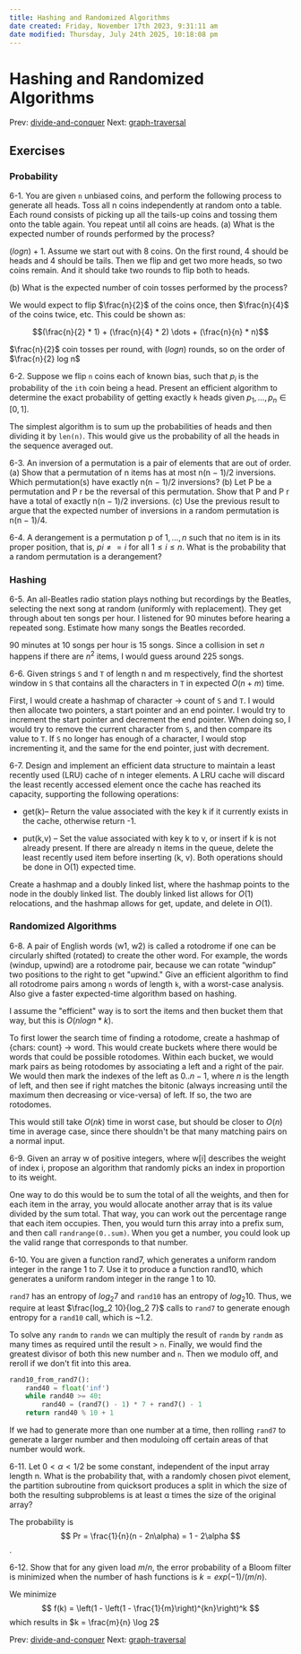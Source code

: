 ```yaml
---
title: Hashing and Randomized Algorithms
date created: Friday, November 17th 2023, 9:31:11 am
date modified: Thursday, July 24th 2025, 10:18:08 pm
---
```


# Hashing and Randomized Algorithms

Prev: [divide-and-conquer](divide-and-conquer.md)
Next: [graph-traversal](graph-traversal.md)

## Exercises

### Probability

6-1. You are given `n` unbiased coins, and perform the following process to generate
all heads. Toss all n coins independently at random onto a table. Each round
consists of picking up all the tails-up coins and tossing them onto the table
again. You repeat until all coins are heads.
(a) What is the expected number of rounds performed by the process?

$(log n) + 1$. Assume we start out with 8 coins. On the first round, 4 should be heads and 4 should be tails. Then we flip and get two more heads, so two coins remain. And it should take two rounds to flip both to heads.

(b) What is the expected number of coin tosses performed by the process?

We would expect to flip $\frac{n}{2}$ of the coins once, then $\frac{n}{4}$ of the coins twice, etc. This could be shown as:

$$(\frac{n}{2} * 1) + (\frac{n}{4} * 2) \dots + (\frac{n}{n} * n)$$

$\frac{n}{2}$ coin tosses per round, with $(log n)$ rounds, so on the order of $\frac{n}{2} log n$

6-2. Suppose we flip `n` coins each of known bias, such that $p_i$ is the probability of
the `ith` coin being a head. Present an efficient algorithm to determine the exact
probability of getting exactly `k` heads given $p_1,\dots, p_n \in [0, 1]$.

The simplest algorithm is to sum up the probabilities of heads and then dividing it by `len(n)`. This would give us the probability of all the heads in the sequence averaged out.

6-3. An inversion of a permutation is a pair of elements that are out of order.
(a) Show that a permutation of n items has at most n(n − 1)/2 inversions.
Which permutation(s) have exactly n(n − 1)/2 inversions?
(b) Let P be a permutation and P r be the reversal of this permutation. Show
that P and P r have a total of exactly n(n − 1)/2 inversions.
(c) Use the previous result to argue that the expected number of inversions in
a random permutation is n(n − 1)/4.

6-4. A derangement is a permutation p of ${1,\dots, n}$ such that no item is in its
proper position, that is, $pi \ne = i$ for all $1 \le i \le n$. What is the probability that a
random permutation is a derangement?

### Hashing

6-5. An all-Beatles radio station plays nothing but recordings by the Beatles,
selecting the next song at random (uniformly with replacement). They get
through about ten songs per hour. I listened for 90 minutes before hearing a
repeated song. Estimate how many songs the Beatles recorded.

90 minutes at 10 songs per hour is 15 songs. Since a collision in set $n$ happens if there are $n^2$ items, I would guess around 225 songs.

6-6. Given strings `S` and `T` of length n and m respectively, find the shortest
window in `S` that contains all the characters in `T` in expected $O(n + m)$ time.

First, I would create a hashmap of character -> count of `S` and `T`. I would then allocate two pointers, a start pointer and an end pointer.
I would try to increment the start pointer and decrement the end pointer. When doing so, I would try to remove the current character from `S`, and then compare its value to `T`. If `S` no longer has enough of a character, I would stop incrementing it, and the same for the end pointer, just with decrement.

6-7. Design and implement an efficient data structure to maintain a least recently
used (LRU) cache of n integer elements. A LRU cache will discard the least
recently accessed element once the cache has reached its capacity, supporting
the following operations:

- get(k)– Return the value associated with the key k if it currently exists in
the cache, otherwise return -1.

- put(k,v) – Set the value associated with key k to v, or insert if k is not
already present. If there are already n items in the queue, delete the least
recently used item before inserting (k, v).
Both operations should be done in O(1) expected time.

Create a hashmap and a doubly linked list, where the hashmap points to the node in the doubly linked list. The doubly linked list allows for $O(1)$ relocations, and the hashmap allows for get, update, and delete in $O(1)$.

### Randomized Algorithms

6-8. A pair of English words (w1, w2) is called a rotodrome if one can be circularly
shifted (rotated) to create the other word. For example, the words (windup,
upwind) are a rotodrome pair, because we can rotate “windup” two positions
to the right to get "upwind."
Give an efficient algorithm to find all rotodrome pairs among `n` words of length
`k`, with a worst-case analysis. Also give a faster expected-time algorithm based
on hashing.

I assume the "efficient" way is to sort the items and then bucket them that way, but this is $O(n log n * k)$.

To first lower the search time of finding a rotodome, create a hashmap of {chars: count} -> word.
This would create buckets where there would be words that could be possible rotodomes.
Within each bucket, we would mark pairs as being rotodomes by associating a left and a right of the pair.
We would then mark the indexes of the left as $0..n-1$, where $n$ is the length of left, and then see if right matches the bitonic (always increasing until the maximum then decreasing or vice-versa) of left. If so, the two are rotodomes.

This would still take $O(nk)$ time in worst case, but should be closer to $O(n)$ time in average case, since there shouldn't be that many matching pairs on a normal input.

6-9. Given an array w of positive integers, where w[i] describes the weight of
index i, propose an algorithm that randomly picks an index in proportion to its
weight.

One way to do this would be to sum the total of all the weights, and then for each item in the array, you would allocate another array that is its value divided by the sum total. That way, you can work out the percentage range that each item occupies. Then, you would turn this array into a prefix sum, and then call `randrange(0..sum)`. When you get a number, you could look up the valid range that corresponds to that number.

6-10. You are given a function rand7, which generates a uniform random integer
in the range 1 to 7. Use it to produce a function rand10, which generates a
uniform random integer in the range 1 to 10.

`rand7` has an entropy of $log_2 7$ and `rand10` has an entropy of $log_2 10$. Thus, we require at least $\frac{log_2 10}{log_2 7}$ calls to `rand7` to generate enough entropy for a `rand10` call, which is ~1.2.

To solve any `randm` to `randn` we can multiply the result of `randm` by `randm` as many times as required until the result > `n`. Finally, we would find the greatest divisor of both this new number and `n`. Then we modulo off, and reroll if we don't fit into this area.

```python
rand10_from_rand7():
    rand40 = float('inf')
    while rand40 >= 40:
        rand40 = (rand7() - 1) * 7 + rand7() - 1
    return rand40 % 10 + 1
```

If we had to generate more than one number at a time, then rolling `rand7` to generate a larger number and then moduloing off certain areas of that number would work.

6-11. Let $0 \lt α \lt 1/2$ be some constant, independent of the input array length
n. What is the probability that, with a randomly chosen pivot element, the
partition subroutine from quicksort produces a split in which the size of both
the resulting subproblems is at least α times the size of the original array?

The probability is $$ Pr = \frac{1}{n}(n - 2n\alpha) = 1 - 2\alpha $$.

6-12. Show that for any given load $m/n$, the error probability of a Bloom filter is
minimized when the number of hash functions is $k = exp(−1)/(m/n)$.

We minimize $$ f(k) = \left(1 - \left(1 - \frac{1}{m}\right)^{kn}\right)^k $$ which results in $k = \frac{m}{n} \log 2$

Prev: [divide-and-conquer](divide-and-conquer.md)
Next: [graph-traversal](graph-traversal.md)
